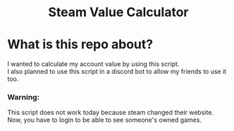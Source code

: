 <h1 align='center'>Steam Value Calculator</h1>

# What is this repo about?
  I wanted to calculate my account value by using this script. <br>
  I also planned to use this script in a discord bot to allow my friends to use it too. <br>

### Warning:
  This script does not work today because steam changed their website. <br>
  Now, you have to login to be able to see someone's owned games. <br>
